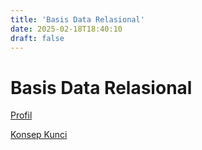 ```yaml
---
title: 'Basis Data Relasional'
date: 2025-02-18T18:40:10
draft: false
---
```


# Basis Data Relasional

[Profil](Basis%20Data%20Relasional%20a2b13652b4e94d04b6110ecb8aa73f18/Profil%203ad646efffb74971af326b37354652f0.md)

[Konsep Kunci](Basis%20Data%20Relasional%20a2b13652b4e94d04b6110ecb8aa73f18/Konsep%20Kunci%2073bcca77d4c445d6b3f0b2bf848ab2dc.md)
